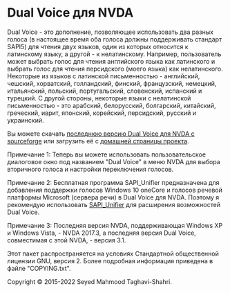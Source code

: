 # Dual Voice для NVDA #

Dual Voice - это дополнение, позволяющее использовать два разных голоса (в настоящее время оба голоса должны поддерживать стандарт SAPI5) для чтения двух языков, один из которых относится  к латинскому языку, а другой - к нелатинскому. Например, пользователь может выбрать голос для чтения английского языка как  латинского и выбрать голос для чтения персидского (моего языка) как  нелатинского. 
Некоторые из языков с латинской письменностью - английский, чешский, хорватский, голландский, финский, французский, немецкий, итальянский, польский, португальский, словенский, испанский и турецкий.
С другой стороны, некоторые языки с нелатинской письменностью - это арабский, белорусский, болгарский, китайский, греческий, иврит, японский, корейский, персидский, русский и украинский.

Вы можете скачать [последнюю версию Dual Voice для NVDA с sourceforge](https://sourceforge.net/projects/dualvoice/files/latest/download) или загрузить её с [домашней страницы проекта](https://mahmood-taghavi.github.io/dual_voice/).

Примечание 1: Теперь вы можете использовать пользовательское диалоговое окно под названием "Dual Voice" в меню NVDA для выбора вторичного голоса и настройки переключения голосов.

Примечание 2: Бесплатная программа SAPI_Unifier предназначена для добавления поддержки голосов Windows 10 oneCore и голосов речевой платформы Microsoft (сервера речи) в Dual Voice для NVDA. Поэтому я рекомендую использовать [SAPI_Unifier](https://mahmood-taghavi.github.io/SAPI_Unifier/) для расширения возможностей Dual Voice.

Примечание 3: Последняя версия NVDA, поддерживающая Windows XP и Windows Vista, - NVDA 2017.3, а последняя версия Dual Voice, совместимая с этой NVDA, - версия 3.1.

Этот пакет распространяется на условиях Стандартной общественной лицензии GNU, версия 2. Более подробная информация приведена в файле "COPYING.txt".

Copyright © 2015-2022 Seyed Mahmood Taghavi-Shahri.
